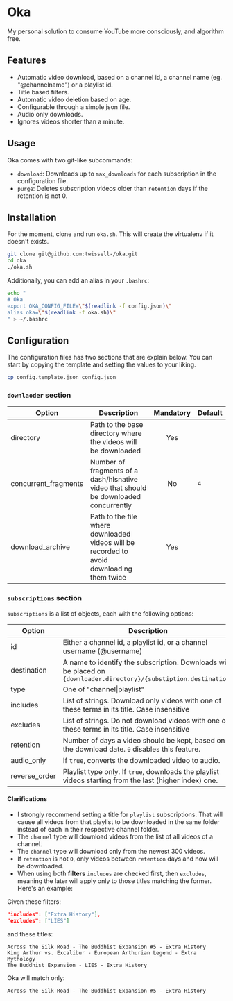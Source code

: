 # Oka

My personal solution to consume YouTube more consciously, and algorithm free.

## Features

- Automatic video download, based on a channel id, a channel name (eg. "@channelname") or a playlist id.
- Title based filters.
- Automatic video deletion based on age.
- Configurable through a simple json file.
- Audio only downloads.
- Ignores videos shorter than a minute.

## Usage

Oka comes with two git-like subcommands:

- `download`: Downloads up to `max_downloads` for each subscription in the configuration file.
- `purge`: Deletes subscription videos older than `retention` days if the retention is not 0.

## Installation

For the moment, clone and run `oka.sh`. This will create the virtualenv if it doesn't exists.

```sh
git clone git@github.com:twissell-/oka.git
cd oka
./oka.sh
```

Additionally, you can add an alias in your `.bashrc`:

```sh
echo "
# Oka
export OKA_CONFIG_FILE=\"$(readlink -f config.json)\"
alias oka=\"$(readlink -f oka.sh)\"
" > ~/.bashrc
```

## Configuration

The configuration files has two sections that are explain below. You can start by copying the template and setting the values to your liking.

```sh
cp config.template.json config.json
```

### `downlaoder` section

| Option               | Description                                                                               | Mandatory | Default |
| -------------------- | ----------------------------------------------------------------------------------------- | :-------: | ------- |
| directory            | Path to the base directory where the videos will be downloaded                            |    Yes    |         |
| concurrent_fragments | Number of fragments of a dash/hlsnative video that should be downloaded concurrently      |    No     | `4`     |
| download_archive     | Path to the file where downloaded videos will be recorded to avoid downloading them twice |    Yes    |         |

### `subscriptions` section

`subscriptions` is a list of objects, each with the following options:

| Option        | Description                                                                                                         | Mandatory | Default |
| ------------- | ------------------------------------------------------------------------------------------------------------------- | :-------: | ------- |
| id            | Either a channel id, a playlist id, or a channel username (@username)                                               |    Yes    |         |
| destination   | A name to identify the subscription. Downloads will be placed on `{downloader.directory}/{substiption.destination}` |    Yes    |         |
| type          | One of "channel\|playlist"                                                                                          |    Yes    |         |
| includes      | List of strings. Download only videos with one of these terms in its title. Case insensitive                        |    No     | `[]`    |
| excludes      | List of strings. Do not download videos with one of these terms in its title. Case insensitive                      |    No     | `[]`    |
| retention     | Number of days a video should be kept, based on the download date. `0` disables this feature.                       |    No     | `0`     |
| audio_only    | If `true`, converts the downloaded video to audio.                                                                  |    No     | `false` |
| reverse_order | Playlist type only. If `true`, downloads the playlist videos starting from the last (higher index) one.             |    No     | `false` |

#### Clarifications

- I strongly recommend setting a title for `playlist` subscriptions. That will cause all videos from that playlist to be downloaded in the same folder instead of each in their respective channel folder.
- The `channel` type will download videos from the list of all videos of a channel.
- The `channel` type will download only from the newest 300 videos.
- If `retention` is not `0`, only videos between `retention` days and now will be downloaded.
- When using both **filters** `includes` are checked first, then `excludes`, meaning the later will apply only to those titles matching the former. Here's an example:

Given these filters:

```json
"includes": ["Extra History"],
"excludes": ["LIES"]
```

and these titles:

```
Across the Silk Road - The Buddhist Expansion #5 - Extra History
King Arthur vs. Excalibur - European Arthurian Legend - Extra Mythology
The Buddhist Expansion - LIES - Extra History
```

Oka will match only:

```
Across the Silk Road - The Buddhist Expansion #5 - Extra History
```
